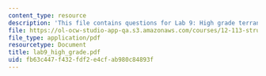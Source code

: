 ```yaml
---
content_type: resource
description: 'This file contains questions for Lab 9: High grade terranes.'
file: https://ol-ocw-studio-app-qa.s3.amazonaws.com/courses/12-113-structural-geology-fall-2005/fb63c447f432fdf2e4cfab980c84893f_lab9_high_grade.pdf
file_type: application/pdf
resourcetype: Document
title: lab9_high_grade.pdf
uid: fb63c447-f432-fdf2-e4cf-ab980c84893f
---
```

